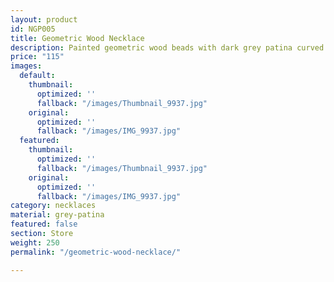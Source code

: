 ```yaml
---
layout: product
id: NGP005
title: Geometric Wood Necklace
description: Painted geometric wood beads with dark grey patina curved metal tubes.
price: "115"
images:
  default:
    thumbnail:
      optimized: ''
      fallback: "/images/Thumbnail_9937.jpg"
    original:
      optimized: ''
      fallback: "/images/IMG_9937.jpg"
  featured:
    thumbnail:
      optimized: ''
      fallback: "/images/Thumbnail_9937.jpg"
    original:
      optimized: ''
      fallback: "/images/IMG_9937.jpg"
category: necklaces
material: grey-patina
featured: false
section: Store
weight: 250
permalink: "/geometric-wood-necklace/"

---
```

